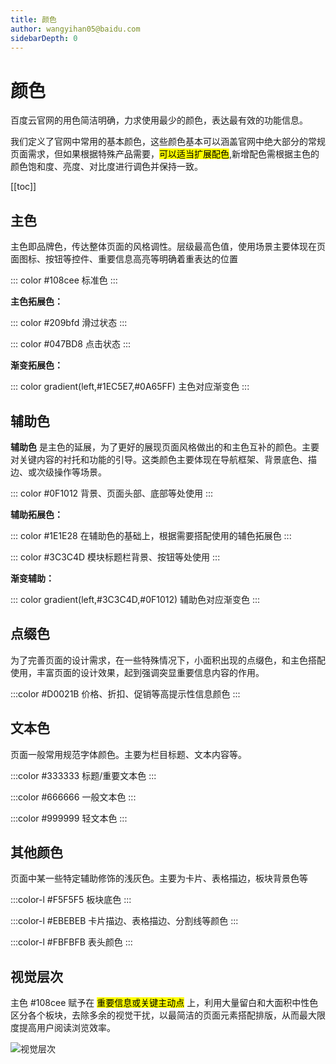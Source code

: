 ```yaml
---
title: 颜色
author: wangyihan05@baidu.com
sidebarDepth: 0
---
```


# 颜色
百度云官网的用色简洁明确，力求使用最少的颜色，表达最有效的功能信息。

我们定义了官网中常用的基本颜色，这些颜色基本可以涵盖官网中绝大部分的常规页面需求，但如果根据特殊产品需要，<mark>可以适当扩展配色</mark>,新增配色需根据主色的颜色饱和度、亮度、对比度进行调色并保持一致。


[[toc]]

## 主色

主色即品牌色，传达整体页面的风格调性。层级最高色值，使用场景主要体现在页面图标、按钮等控件、重要信息高亮等明确着重表达的位置

::: color #108cee
标准色
:::

**主色拓展色：**
<div class="wrp">
::: color #209bfd
滑过状态
:::

::: color #047BD8
点击状态
:::
</div>

**渐变拓展色：**

<div class="wrp" id="gra-0">

::: color gradient(left,#1EC5E7,#0A65FF)
主色对应渐变色
:::

</div>

## 辅助色

**辅助色** 是主色的延展，为了更好的展现页面风格做出的和主色互补的颜色。主要对关键内容的衬托和功能的引导。这类颜色主要体现在导航框架、背景底色、描边、或次级操作等场景。


::: color #0F1012
背景、页面头部、底部等处使用
:::

**辅助拓展色：**
<div class="wrp">
::: color #1E1E28
在辅助色的基础上，根据需要搭配使用的辅色拓展色
:::

::: color #3C3C4D
模块标题栏背景、按钮等处使用
:::
</div>

<div class="wrp" id="gra-1">

**渐变辅助：**

::: color gradient(left,#3C3C4D,#0F1012)
辅助色对应渐变色
:::

</div>

## 点缀色

为了完善页面的设计需求，在一些特殊情况下，小面积出现的点缀色，和主色搭配使用，丰富页面的设计效果，起到强调突显重要信息内容的作用。

:::color #D0021B
价格、折扣、促销等高提示性信息颜色
:::

## 文本色

页面一般常用规范字体颜色。主要为栏目标题、文本内容等。

:::color #333333
标题/重要文本色
:::

:::color #666666
一般文本色
:::

:::color #999999
轻文本色
:::

## 其他颜色

页面中某一些特定辅助修饰的浅灰色。主要为卡片、表格描边，板块背景色等

:::color-l #F5F5F5
板块底色
:::

:::color-l #EBEBEB
卡片描边、表格描边、分割线等颜色
:::

:::color-l #FBFBFB
表头颜色
:::

## 视觉层次

主色 <label class="color" id="color-108cee">#108cee</label> 赋予在 <mark>重要信息或关键主动点</mark> 上，利用大量留白和大面积中性色区分各个板块，去除多余的视觉干扰，以最简洁的页面元素搭配排版，从而最大限度提高用户阅读浏览效率。

![视觉层次](http://baiduyun-guideline.bj.bcebos.com/portal%2Fstyle%2Fcolor%2Fcolor_1.png)

<style>
#gra-0 .colorBox{
  background: -webkit-linear-gradient(left,#1EC5E7,#0A65FF);
}

#gra-1 .colorBox{
  background: -webkit-linear-gradient(left,#3C3C4D,#0F1012);
}

#color-108cee:before{
  background:#108cee;
}

</style>